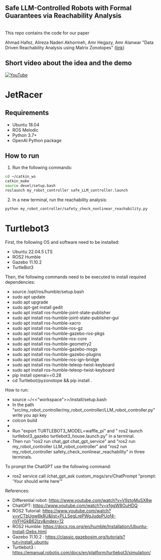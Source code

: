 ## Safe LLM-Controlled Robots with Formal Guarantees via Reachability Analysis
<br/> 
This repo contains the code for our paper

Ahmad Hafez, Alireza Naderi Akhormeh, Amr Hegazy, Amr Alanwar "Data Driven Reachability Analysis using Matrix Zonotopes" ([link](https://arxiv.org/abs/2503.03911))


## Short video about the idea and the demo
 
 [![YouTube](https://img.youtube.com/vi/O4CUd62d6YA/0.jpg)](https://youtu.be/O4CUd62d6YA?si=zSNl0SFzkDeRs0FI)





# JetRacer

## Requirements
- Ubuntu 18.04
- ROS Melodic
- Python 3.7+
- OpenAI Python package


## How to run
1. Run the following commands:
```bash
cd ~/catkin_ws
catkin_make
source devel/setup.bash
roslaunch my_robot_controller safe_LLM_controller.launch
```

2. In a new terminal, run the reachability analysis:
```bash
python my_robot_controller/safety_check_nonlinear_reachability.py
```

# Turtlebot3 
First, the following OS and software need to be installed:
- Ubuntu 22.04.5 LTS
- ROS2 Humble
- Gazebo 11.10.2
- TurtleBot3

Then, the following commands need to be executed to install required dependencies:
- source /opt/ros/humble/setup.bash
- sudo apt update
- sudo apt upgrade
- sudo apt-get install gedit
- sudo apt install ros-humble-joint-state-publisher
- sudo apt install ros-humble-joint-state-publisher-gui
- sudo apt install ros-humble-xacro
- sudo apt install ros-humble-ros-gz
- sudo apt install ros-humble-gazebo-ros-pkgs
- sudo apt install ros-humble-ros-core
- sudo apt install ros-humble-geometry2
- sudo apt install ros-humble-gazebo-msgs
- sudo apt install ros-humble-gazebo-plugins
- sudo apt install ros-humble-ros-ign-bridge
- sudo apt install ros-humble-teleop-twist-keyboard
- sudo apt install ros-humble-teleop-twist-keyboard
- pip install openai==0.28
- cd Turtlebot/pyzonotope && pip install .

How to run: 
- source ~/<<"workspace">>/install/setup.bash
- In the path "src/my_robot_controller/my_robot_controller/LLM_robot_controller.py" write you api key
- colcon build
- 
- Run "export TURTLEBOT3_MODEL=waffle_pi" and " ros2 launch turtlebot3_gazebo turtlebot3_house.launch.py" in a terminal.
- Then run "ros2 run chat_gpt chat_gpt_service" and "ros2 run my_robot_controller LLM_robot_controller" and "ros2 run my_robot_controller safety_check_nonlinear_reachability" in three terminals.

To prompt the ChatGPT use the following command:
- ros2 service call /chat_gpt_ask custom_msgs/srv/ChatPrompt "prompt: 'Your should write here'"

References: 
- Differential robot: https://www.youtube.com/watch?v=V9ztoMuSX8w
- ChatGPT: https://www.youtube.com/watch?v=xfggW8OuHDQ
- ROS2 Tutorial: https://www.youtube.com/watch?v=vCTbUgw6k8U&list=PLLSegLrePWgJudpPUof4-nVFHGkB62Izy&index=12
- ROS2 Humble: https://docs.ros.org/en/humble/Installation/Ubuntu-Install-Debs.html
- Gazebo 11.10.2 : https://classic.gazebosim.org/tutorials?tut=install_ubuntu
- Turtlebot3 : https://emanual.robotis.com/docs/en/platform/turtlebot3/simulation/






